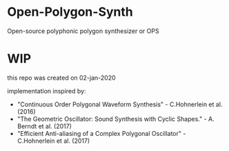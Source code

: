 # Open-Polygon-Synth
Open-source polyphonic polygon synthesizer or OPS

# WIP
this repo was created on 02-jan-2020

implementation inspired by:
- "Continuous Order Polygonal Waveform Synthesis" - C.Hohnerlein et al. (2016)
- "The Geometric Oscillator: Sound Synthesis with Cyclic Shapes." - A. Berndt et al. (2017)
- "Efficient Anti-aliasing of a Complex Polygonal Oscillator" - C.Hohnerlein et al. (2017)
